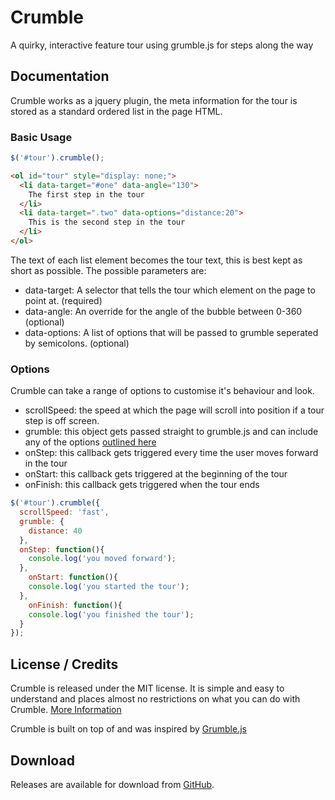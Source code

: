 # Crumble

A quirky, interactive feature tour using grumble.js for steps along the way

## Documentation

Crumble works as a jquery plugin, the meta information for the tour is stored as a standard ordered list in the page HTML.

### Basic Usage

```javascript
$('#tour').crumble();
```

```html
<ol id="tour" style="display: none;">
  <li data-target="#one" data-angle="130">
    The first step in the tour
  </li>
  <li data-target=".two" data-options="distance:20">
    This is the second step in the tour
  </li>
</ol>
```

The text of each list element becomes the tour text, this is best kept as short as possible. The possible parameters are:

* data-target: A selector that tells the tour which element on the page to point at. (required)
* data-angle: An override for the angle of the bubble between 0-360 (optional)
* data-options: A list of options that will be passed to grumble seperated by semicolons. (optional)


### Options

Crumble can take a range of options to customise it's behaviour and look.

* scrollSpeed: the speed at which the page will scroll into position if a tour step is off screen.
* grumble: this object gets passed straight to grumble.js and can include any of the options [outlined here](http://jamescryer.github.com/grumble.js/)
* onStep: this callback gets triggered every time the user moves forward in the tour
* onStart: this callback gets triggered at the beginning of the tour
* onFinish: this callback gets triggered when the tour ends

```javascript
$('#tour').crumble({
  scrollSpeed: 'fast',
  grumble: {
    distance: 40
  },
  onStep: function(){
    console.log('you moved forward');
  },
	onStart: function(){
    console.log('you started the tour');
  },
	onFinish: function(){
    console.log('you finished the tour');
  }
});
```

## License / Credits

Crumble is released under the MIT license. It is simple and easy to understand and places almost no restrictions on what you can do with Crumble.
[More Information](http://en.wikipedia.org/wiki/MIT_License)

Crumble is built on top of and was inspired by [Grumble.js](https://github.com/jamescryer/grumble.js)


## Download

Releases are available for download from
[GitHub](http://github.com/tommoor/crumble).